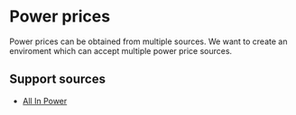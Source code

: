 # Power prices
Power prices can be obtained from multiple sources. We want to create an enviroment which can accept multiple power price sources.

## Support sources
- [All In Power](https://allinpower.nl)

